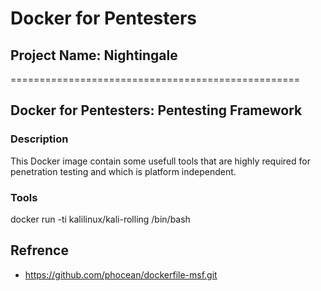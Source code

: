 # Docker for Pentesters
## Project Name: Nightingale
==================================================
## Docker for Pentesters: Pentesting Framework 

### Description
This Docker image contain some usefull tools that are highly required for penetration testing and which is platform independent.

### Tools 
docker run -ti kalilinux/kali-rolling /bin/bash



## Refrence 
- https://github.com/phocean/dockerfile-msf.git